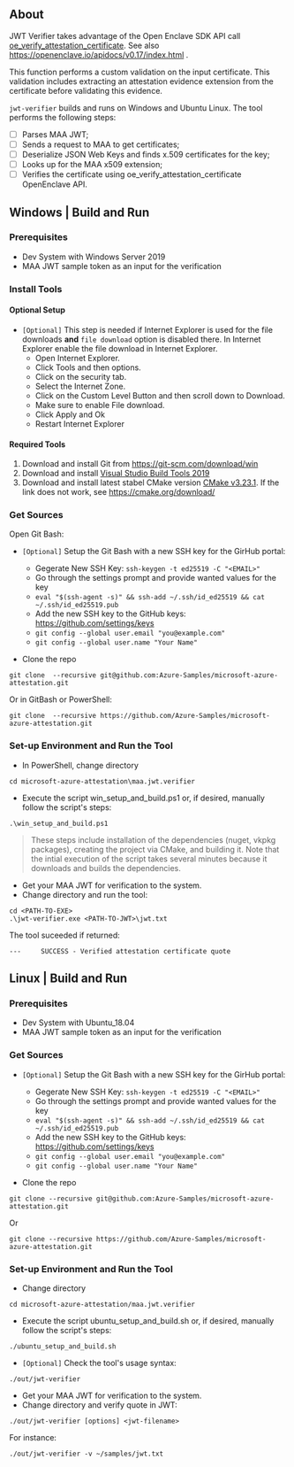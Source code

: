 ## About

JWT Verifier takes advantage of the Open Enclave SDK API call [oe_verify_attestation_certificate](https://openenclave.io/apidocs/v0.17/enclave_8h_a3b75c5638360adca181a0d945b45ad86.html#a3b75c5638360adca181a0d945b45ad86). See also https://openenclave.io/apidocs/v0.17/index.html .

This function performs a custom validation on the input certificate. This validation includes extracting an attestation evidence extension from the certificate before validating this evidence.

`jwt-verifier` builds and runs on Windows and Ubuntu Linux. The tool performs the following steps:
- [ ] Parses MAA JWT;
- [ ] Sends a request to MAA to get certificates;
- [ ] Deserialize JSON Web Keys and finds x.509 certificates for the key;
- [ ] Looks up for the MAA x509 extension;
- [ ] Verifies the certificate using oe_verify_attestation_certificate OpenEnclave API.
 
## Windows | Build and Run

### Prerequisites
- Dev System with Windows Server 2019
- MAA JWT sample token as an input for the verification

### Install Tools
#### Optional Setup
- `[Optional]` This step is needed if Internet Explorer is used for the file downloads **and** `file download` option is disabled there. In Internet Explorer enable the file download in Internet Explorer.
    - Open Internet Explorer.
    - Click Tools and then options.
    - Click on the security tab.
    - Select the Internet Zone.
    - Click on the Custom Level Button and then scroll down to Download.
    - Make sure to enable File download.
    - Click Apply and Ok
    - Restart Internet Explorer

#### Required Tools
1. Download and install Git from https://git-scm.com/download/win
2. Download and install [Visual Studio Build Tools 2019](https://aka.ms/vs/16/release/vs_buildtools.exe)
3. Download and install latest stabel CMake version [CMake v3.23.1](https://github.com/Kitware/CMake/releases/download/v3.23.1/cmake-3.23.1-windows-x86_64.msi). If the link does not work, see https://cmake.org/download/

### Get Sources
Open Git Bash:
- `[Optional]` Setup the Git Bash with a new SSH key for the GirHub portal:
    - Gegerate New SSH Key: `ssh-keygen -t ed25519 -C "<EMAIL>"`
    - Go through the settings prompt and provide wanted values for the key
    - `eval "$(ssh-agent -s)" && ssh-add ~/.ssh/id_ed25519 && cat ~/.ssh/id_ed25519.pub`
    - Add the new SSH key to the GitHub keys: https://github.com/settings/keys
    - `git config --global user.email "you@example.com"`
    - `git config --global user.name "Your Name"`

- Clone the repo
```
git clone  --recursive git@github.com:Azure-Samples/microsoft-azure-attestation.git
```

Or in GitBash or PowerShell:

```
git clone  --recursive https://github.com/Azure-Samples/microsoft-azure-attestation.git
```

### Set-up Environment and Run the Tool
- In PowerShell, change directory
```
cd microsoft-azure-attestation\maa.jwt.verifier
```

- Execute the script win_setup_and_build.ps1 or, if desired, manually follow the script's steps:
```
.\win_setup_and_build.ps1
```
> These steps include installation of the dependencies (nuget, vkpkg packages), creating the project via CMake, and building it.
> Note that the intial execution of the script takes several minutes because it downloads and builds the dependencies.

- Get your MAA JWT for verification to the system.
- Change directory and run the tool:

```
cd <PATH-TO-EXE>
.\jwt-verifier.exe <PATH-TO-JWT>\jwt.txt
```

The tool suceeded if returned:
```
---     SUCCESS - Verified attestation certificate quote
```

## Linux | Build and Run

### Prerequisites
- Dev System with Ubuntu_18.04
- MAA JWT sample token as an input for the verification

### Get Sources
- `[Optional]` Setup the Git Bash with a new SSH key for the GirHub portal:
    - Gegerate New SSH Key: `ssh-keygen -t ed25519 -C "<EMAIL>"`
    - Go through the settings prompt and provide wanted values for the key
    - `eval "$(ssh-agent -s)" && ssh-add ~/.ssh/id_ed25519 && cat ~/.ssh/id_ed25519.pub`
    - Add the new SSH key to the GitHub keys: https://github.com/settings/keys
    - `git config --global user.email "you@example.com"`
    - `git config --global user.name "Your Name"`

- Clone the repo
```
git clone --recursive git@github.com:Azure-Samples/microsoft-azure-attestation.git
```

Or 

```
git clone --recursive https://github.com/Azure-Samples/microsoft-azure-attestation.git
```

### Set-up Environment and Run the Tool
- Change directory
```
cd microsoft-azure-attestation/maa.jwt.verifier
```

- Execute the script ubuntu_setup_and_build.sh or, if desired, manually follow the script's steps:
```
./ubuntu_setup_and_build.sh
```

- `[Optional]` Check the tool's usage syntax:
```
./out/jwt-verifier
```

- Get your MAA JWT for verification to the system.
- Change directory and verify quote in JWT:
```
./out/jwt-verifier [options] <jwt-filename>
```

For instance:
```
./out/jwt-verifier -v ~/samples/jwt.txt
```

